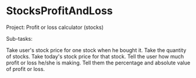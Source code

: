 # StocksProfitAndLoss

Project: Profit or loss calculator (stocks)

Sub-tasks:

Take user's stock price for one stock when he bought it.
Take the quantity of stocks.
Take today's stock price for that stock.
Tell the user how much profit or loss he/she is making.
Tell them the percentage and absolute value of profit or loss.


